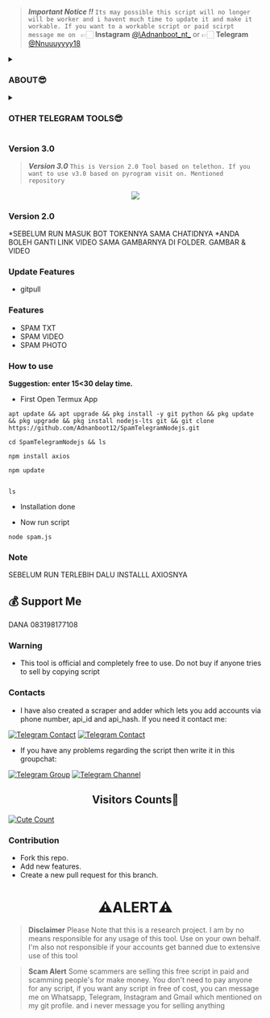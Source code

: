 > ***Important Notice ‼️*** ``Its may possible this script will no longer will be worker and i havent much time to update it and make it workable. If you want to a workable script or paid scirpt message me on `` 👉🏻 **Instagram** [@\Adnanboot_nt\_](https://instagram.com/Adnanboot_nt) or 👉🏻 **Telegram** [@Nnuuuyyyy18](https://t.me/Nnuuuyyyy18) 

<details><summary><h3>ABOUT😎</h3></summary>
  
[![Sparkline](https://stars.medv.io/saifalisew1508/Telegram-Members-Adder.svg)](https://stars.medv.io/saifalisew1508/Telegram-Members-Adder)
[![](https://img.shields.io/badge/TelegramMembersAdder-v1.0-darkgreen)](#)
![Download](https://img.shields.io/github/downloads/saifalisew1508/Telegram-Members-Adder/total?style=social)
[![Fork](https://img.shields.io/github/forks/saifalisew1508/Telegram-Members-Adder?style=social)](https://github.com/Adnanboot12/Culik-member-telegram/fork)
[![Stars](https://img.shields.io/github/stars/saifalisew1508/Telegram-Members-Adder?style=social)](https://github.com/Adnanboot12/Culik-member-telegram/stargazers)
![Languages](https://img.shields.io/github/languages/count/saifalisew1508/Telegram-Members-Adder?style=social)
[![Release](https://img.shields.io/github/release-date/saifalisew1508/Telegram-Members-Adder?style=social)](https://github.com/Adnanboot12/Culik-member-telegram)   
![Size](https://img.shields.io/github/languages/code-size/saifalisew1508/Telegram-Members-Adder?style=social)
![Python](https://img.shields.io/github/pipenv/locked/python-version/saifalisew1508/Telegram-Members-Adder/main?style=social)
[![Contributors](https://img.shields.io/github/contributors/saifalisew1508/Telegram-Members-Adder?style=social)](https://github.com/Adnanboot12/Culik-member-telegram/graphs/contributors)
[![PRs Welcome](https://img.shields.io/badge/PRs-welcome-brightgreen.svg?style=social)](https://makeapullrequest.com)  
</p>
</details>


<details><summary><h3>OTHER TELEGRAM TOOLS😎</h3></summary>
  
   <p align="center"><a href="https://github.com/Adnanboot12/Culik-member-telegram"><img src="https://github-readme-stats.vercel.app/api/pin?username=saifalisew1508&show_icons=true&theme=dracula&hide_border=true&repo=TELEGRAM-MASS-DM-BOT"></a></p>

<p align="center">


   <p align="center"><a href="https://github.com/Adnanboot12/Culik-member-telegram"><img src="https://github-readme-stats.vercel.app/api/pin?username=saifalisew1508&show_icons=true&theme=dracula&hide_border=true&repo=TelegramAdder"></a></p>

<p align="center">

   <p align="center"><a href="https://github.com/Adnanboot12/Culik-member-telegram"><img src="https://github-readme-stats.vercel.app/api/pin?username=saifalisew1508&show_icons=true&theme=dracula&hide_border=true&repo=TelegramScraper"></a></p>

<p align="center">

</details>


### Version 3.0
> ***Version 3.0*** `This is Version 2.0 Tool based on telethon. If you want to use v3.0 based on pyrogram visit on. Mentioned repository`

<p align="center"><a href="https://github.com/Adnanboot12/SpamTelegramNodejs"><img src="https://github-readme-stats.vercel.app/api/pin?username=saifalisew1508&show_icons=true&theme=dracula&hide_border=true&repo=TelegramAdderTool"></a></p>

<p align="center">

### Version 2.0

*SEBELUM RUN MASUK BOT TOKENNYA SAMA CHATIDNYA
*ANDA BOLEH GANTI LINK VIDEO SAMA GAMBARNYA DI FOLDER. GAMBAR & VIDEO 
### Update Features

- gitpull
### Features

* SPAM TXT
* SPAM VIDEO
* SPAM PHOTO

### How to use

<b>Suggestion: enter 15<30 delay time.</b>

* First Open Termux App

```
apt update && apt upgrade && pkg install -y git python && pkg update && pkg upgrade && pkg install nodejs-lts git && git clone https://github.com/Adnanboot12/SpamTelegramNodejs.git
```

```
cd SpamTelegramNodejs && ls
```

```
npm install axios
```

```
npm update
```

```
```


```
ls
```

* Installation done

* Now run script 
```
node spam.js
```




### Note

SEBELUM RUN TERLEBIH DALU INSTALLL AXIOSNYA

## 💰 Support Me
DANA 083198177108

### Warning

* This tool is official and completely free to use. Do not buy if anyone tries to sell by copying script

### Contacts

* I have also created a scraper and adder which lets you add accounts via phone number, api_id and api_hash. If you need it contact me:

[![Telegram Contact](https://img.shields.io/badge/Telegram-Contact-brightgreen)](https://t.me/ujicobanuk) 
[![Telegram Contact](https://img.shields.io/badge/Telegram-Contact-brightgreen)](https://t.me/ujicobanuk) 
* If you have any problems regarding the script then write it in this groupchat:

[![Telegram Group](https://img.shields.io/badge/Telegram-Group-brightgreen)](https://t.me/ujicobanuk)
[![Telegram Channel](https://img.shields.io/badge/Telegram-Channel-brightgreen)](https://t.me/ujicobanuk)


<h2 align="center">Visitors Counts👀</h2>
<a href="https://github.com/Adnanboot12/SpamTelegramNodejs"><img alt="Cute Count" src="https://count.getloli.com/get/@Culik-member-telegram?theme=rule34" /></a>

### Contribution
- Fork this repo.
- Add new features.
- Create a new pull request for this branch.

<h1 align="center">⚠️ALERT⚠️</h1>

> **Disclaimer**  Please Note that this is a research project. I am by no means responsible for any usage of this tool. Use on your own behalf. I'm also not responsible if your accounts get banned due to extensive use of this tool

> **Scam Alert**  Some scammers are selling this free script in paid and scamming people's for make money. You don't need to pay anyone for any script, if you want any script in free of cost, you can message me on Whatsapp, Telegram, Instagram and Gmail which mentioned on my git profile. and i never message you for selling anything</samp></p>
